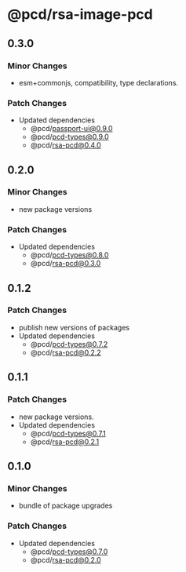 # @pcd/rsa-image-pcd

## 0.3.0

### Minor Changes

- esm+commonjs, compatibility, type declarations.

### Patch Changes

- Updated dependencies
  - @pcd/passport-ui@0.9.0
  - @pcd/pcd-types@0.9.0
  - @pcd/rsa-pcd@0.4.0

## 0.2.0

### Minor Changes

- new package versions

### Patch Changes

- Updated dependencies
  - @pcd/pcd-types@0.8.0
  - @pcd/rsa-pcd@0.3.0

## 0.1.2

### Patch Changes

- publish new versions of packages
- Updated dependencies
  - @pcd/pcd-types@0.7.2
  - @pcd/rsa-pcd@0.2.2

## 0.1.1

### Patch Changes

- new package versions.
- Updated dependencies
  - @pcd/pcd-types@0.7.1
  - @pcd/rsa-pcd@0.2.1

## 0.1.0

### Minor Changes

- bundle of package upgrades

### Patch Changes

- Updated dependencies
  - @pcd/pcd-types@0.7.0
  - @pcd/rsa-pcd@0.2.0
